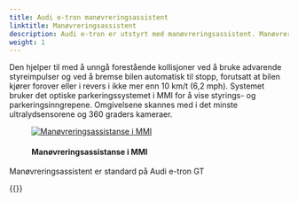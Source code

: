 ```yaml
---
title: Audi e-tron manøvreringsassistent
linktitle: Manøvreringsassistent
description: Audi e-tron er utstyrt med manøvreringsassistent. Manøvreringsassistent gjenkjenner bevegelige og stillestående gjenstander som er større enn 10 centimeter (3,9 tommer), for eksempel en søyle i et parkeringshus eller et kjøretøy i bevegelse.
weight: 1
---
```

<!-- markdownlint-disable MD033 -->

Den hjelper til med å unngå forestående kollisjoner ved å bruke advarende styreimpulser og ved å bremse bilen automatisk til stopp, forutsatt at bilen kjører forover eller i revers i ikke mer enn 10 km/t (6,2 mph). Systemet bruker det optiske parkeringssystemet i MMI for å vise styrings- og parkeringsinngrepene. Omgivelsene skannes med i det minste ultralydsensorene og 360 graders kameraer.

<figure>
    <a href="https://media.electrichasgoneaudi.net/multimedia/models/e-tron/technology/drivingassistance/maneuveringassist/manuveringassist.jpg">
        <img src="https://media.electrichasgoneaudi.net/multimedia/models/e-tron/technology/drivingassistance/maneuveringassist/manuveringassists.jpg"
        alt="Manøvreringsassistanse i MMI" title="Manøvreringsassistanse i MMI">
    </a>
    <figcaption><h4>Manøvreringsassistanse i MMI</h4></figcaption>
</figure>

 Manøvreringsassistent er standard på Audi e-tron GT


{{<children description="true" />}}
